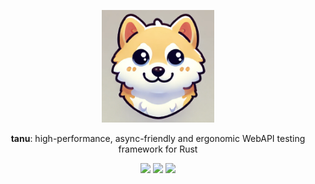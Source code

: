 <p align="center"><img src="assets/tanu.png" width=180></p>
<p align="center"><b>tanu</b>: high-performance, async-friendly and ergonomic WebAPI testing framework for Rust</p>
<p align="center"><img src="https://img.shields.io/crates/v/tanu"/> <img src="https://img.shields.io/crates/l/tanu"/> <img src="https://docs.rs/tanu/badge.svg"/></p>
